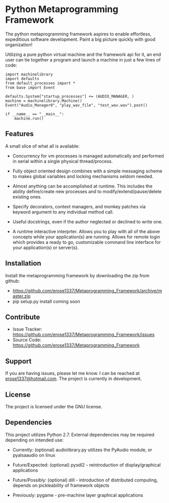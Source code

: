 Python Metaprogramming Framework
========

The python metaprogramming framework aspires to enable effortless, expeditious
software development. Paint a big picture quickly with good organization!

Utilizing a pure python virtual machine and the framework api for it, an end 
user can tie together a program and launch a machine in just a few lines of code:

    import machinelibrary
    import defaults
    from default_processes import *
    from base import Event

    defaults.System["startup_processes"] += (AUDIO_MANAGER, )
    machine = machinelibrary.Machine()
    Event("Audio_Manager0", "play_wav_file", "test_wav.wav").post()

    if __name__ == "__main__":
        machine.run()

Features
--------
A small slice of what all is available:

- Concurrency for vm processes is managed automatically and performed in serial within a 
single physical thread/process.
    
- Fully object oriented design combines with a simple messaging scheme to makes global variables 
and locking mechanisms seldom needed.
    
- Almost anything can be accomplished at runtime. This includes the ability define/create 
new processes and to modify/extend/pause/delete existing ones.
 
- Specify decorators, context managers, and monkey patches via keyword argument to any individual method call. 

- Useful docstrings, even if the author neglected or declined to write one.

- A runtime interactive interprter. Allows you to play with all of the above concepts while your 
application(s) are running. Allows for remote login which provides a ready to go, customizable 
command line interface for your application(s) or server(s).

Installation
------------

Install the metaprogramming framework by downloading the zip from github:

- https://github.com/erose1337/Metaprogramming_Framework/archive/master.zip
- pip setup.py install coming soon

Contribute
----------

- Issue Tracker: https://github.com/erose1337/Metaprogramming_Framework/issues
- Source Code: https://github.com/erose1337/Metaprogramming_Framework

Support
-------

If you are having issues, please let me know. I can be reached at erose1337@hotmail.com.
The project is currently in development.

License
-------

The project is licensed under the GNU license.

Dependencies
-------

This project utilizes Python 2.7. External dependencies may be required depending on intended use:
   
- Currently: (optional) audiolibrary.py utilizes the PyAudio module, or pyalsaaudio on linux
   
- Future/Expected: (optional) pysdl2 - reintroduction of display/graphical applications

- Future/Possibly: (optional) dill - introduction of distributed computing, depends on pickleability of framework objects
   
- Previously: pygame - pre-machine layer graphical applications

